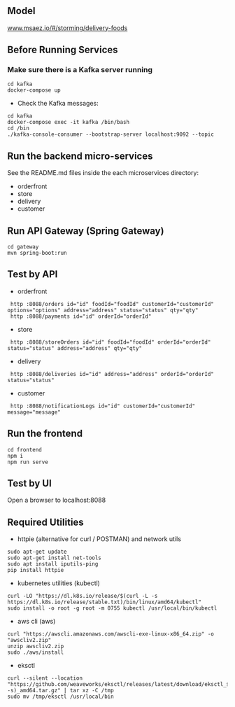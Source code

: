 # 

## Model
www.msaez.io/#/storming/delivery-foods

## Before Running Services
### Make sure there is a Kafka server running
```
cd kafka
docker-compose up
```
- Check the Kafka messages:
```
cd kafka
docker-compose exec -it kafka /bin/bash
cd /bin
./kafka-console-consumer --bootstrap-server localhost:9092 --topic
```

## Run the backend micro-services
See the README.md files inside the each microservices directory:

- orderfront
- store
- delivery
- customer


## Run API Gateway (Spring Gateway)
```
cd gateway
mvn spring-boot:run
```

## Test by API
- orderfront
```
 http :8088/orders id="id" foodId="foodId" customerId="customerId" options="options" address="address" status="status" qty="qty" 
 http :8088/payments id="id" orderId="orderId" 
```
- store
```
 http :8088/storeOrders id="id" foodId="foodId" orderId="orderId" status="status" address="address" qty="qty" 
```
- delivery
```
 http :8088/deliveries id="id" address="address" orderId="orderId" status="status" 
```
- customer
```
 http :8088/notificationLogs id="id" customerId="customerId" message="message" 
```


## Run the frontend
```
cd frontend
npm i
npm run serve
```

## Test by UI
Open a browser to localhost:8088

## Required Utilities

- httpie (alternative for curl / POSTMAN) and network utils
```
sudo apt-get update
sudo apt-get install net-tools
sudo apt install iputils-ping
pip install httpie
```

- kubernetes utilities (kubectl)
```
curl -LO "https://dl.k8s.io/release/$(curl -L -s https://dl.k8s.io/release/stable.txt)/bin/linux/amd64/kubectl"
sudo install -o root -g root -m 0755 kubectl /usr/local/bin/kubectl
```

- aws cli (aws)
```
curl "https://awscli.amazonaws.com/awscli-exe-linux-x86_64.zip" -o "awscliv2.zip"
unzip awscliv2.zip
sudo ./aws/install
```

- eksctl 
```
curl --silent --location "https://github.com/weaveworks/eksctl/releases/latest/download/eksctl_$(uname -s)_amd64.tar.gz" | tar xz -C /tmp
sudo mv /tmp/eksctl /usr/local/bin
```

